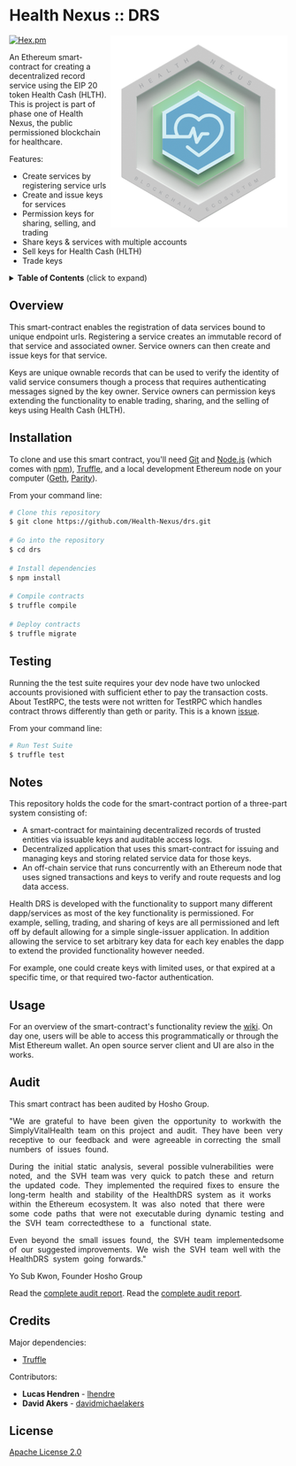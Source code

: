 # Health Nexus :: DRS
[![Hex.pm](https://img.shields.io/hexpm/l/plug.svg?style=flat-square)](https://github.com/Health-Nexus/drs/blob/master/LICENSE)
<img align="right" src="./assets/HN_token_transparent.png?raw=true" height="348">

An Ethereum smart-contract for creating a decentralized record service using the EIP 20 token Health Cash (HLTH). This is project is part of phase one of Health Nexus, the public permissioned blockchain for healthcare.<br>

Features:

* Create services by registering service urls
* Create and issue keys for services
* Permission keys for sharing, selling, and trading
* Share keys & services with multiple accounts
* Sell keys for Health Cash (HLTH)
* Trade keys

<details>
<summary><strong>Table of Contents</strong> (click to expand)</summary>

* [Overview](#overview)
* [Installation](#installation)
* [Testing](#️testing)
* [Notes](#notes)
* [Usage](#usage)
* [Credits](#️credits)
* [License](#license)
</details>

## Overview

This smart-contract enables the registration of data services bound to unique endpoint urls. Registering a service creates an immutable record of that service and associated owner. Service owners can then create and issue keys for that service.

Keys are unique ownable records that can be used to verify the identity of valid service consumers though a process that requires authenticating messages signed by the key owner. Service owners can permission keys extending the functionality to enable trading, sharing, and the selling of keys using Health Cash (HLTH).


## Installation

To clone and use this smart contract, you'll need [Git](https://git-scm.com) and [Node.js](https://nodejs.org/en/download/) (which comes with [npm](http://npmjs.com)), [Truffle](http://truffleframework.com/), and a local development Ethereum node on your computer ([Geth](https://github.com/ethereum/go-ethereum), [Parity](https://github.com/paritytech/parity)).

From your command line:

```bash
# Clone this repository
$ git clone https://github.com/Health-Nexus/drs.git

# Go into the repository
$ cd drs

# Install dependencies
$ npm install

# Compile contracts
$ truffle compile

# Deploy contracts
$ truffle migrate
```

## Testing

Running the the test suite requires your dev node have two unlocked accounts provisioned with sufficient ether to pay the transaction costs. About TestRPC, the tests were not written for TestRPC which handles contract throws differently than geth or parity. This is a known [issue](https://github.com/ethereumjs/testrpc/issues/39).

From your command line:

```bash
# Run Test Suite
$ truffle test
```

## Notes

This repository holds the code for the smart-contract portion of a three-part system consisting of:

* A smart-contract for maintaining decentralized records of trusted entities via issuable keys and auditable access logs.
* Decentralized application that uses this smart-contract for issuing and managing keys and storing related service data for those keys.
* An off-chain service that runs concurrently with an Ethereum node that uses signed transactions and keys to verify and route requests and log data access.

Health DRS is developed with the functionality to support many different dapp/services as most of the key functionality is permissioned. For example, selling, trading, and sharing of keys are all permissioned and left off by default allowing for a simple single-issuer application. In addition allowing the service to set arbitrary key data for each key enables the dapp to extend the provided functionality however needed.

For example, one could create keys with limited uses, or that expired at a specific time, or that required two-factor authentication.

## Usage

For an overview of the smart-contract's functionality review the [wiki](https://github.com/Health-Nexus/drs/wiki).
On day one, users will be able to access this programmatically or through the Mist Ethereum wallet.  An open source server client and UI are also in the works.

## Audit

This smart contract has been audited by Hosho Group.

"We​ ​ are​ ​ grateful​ ​ to​ ​ have​ ​ been​ ​ given​ ​ the​ ​ opportunity​ ​ to​ ​ work​ ​ with​ ​ the​ ​ SimplyVitalHealth​ ​ team​ ​ on
this​ ​ project​ ​ and​ ​ audit.​ ​ They​ ​ have​ ​ been​ ​ very​ ​ receptive​ ​ to​ ​ our​ ​ feedback​ ​ and​ ​ were​ ​ agreeable​ ​ in
correcting​ ​ the​ ​ small​ ​ numbers​ ​ of​ ​ issues​ ​ found.

During​ ​ the​ ​ initial​ ​ static​ ​ analysis,​ ​ several​ ​ possible​ ​ vulnerabilities​ ​ were​ ​ noted,​ ​ and​ ​ the​ ​ SVH​ ​ team
was​ ​ very​ ​ quick​ ​ to​ ​ patch​ ​ these​ ​ and​ ​ return​ ​ the​ ​ updated​ ​ code.​ ​ They​ ​ implemented​ ​ the​ ​ required​ ​ fixes
to​ ​ ensure​ ​ the​ ​ long-term​ ​ health​ ​ and​ ​ stability​ ​ of​ ​ the​ ​ HealthDRS​ ​ system​ ​ as​ ​ it​ ​ works​ ​ within​ ​ the
Ethereum​ ​ ecosystem.​ ​ It​ ​ was​ ​ also​ ​ noted​ ​ that​ ​ there​ ​ were​ ​ some​ ​ code​ ​ paths​ ​ that​ ​ were​ ​ not​ ​ executable
during​ ​ dynamic​ ​ testing​ ​ and​ ​ the​ ​ SVH​ ​ team​ ​ corrected​ ​ these​ ​ to​ ​ a ​ ​ functional​ ​ state.

Even​ ​ beyond​ ​ the​ ​ small​ ​ issues​ ​ found,​ ​ the​ ​ SVH​ ​ team​ ​ implemented​ ​ some​ ​ of​ ​ our​ ​ suggested
improvements.​ ​ We​ ​ wish​ ​ the​ ​ SVH​ ​ team​ ​ well​ ​ with​ ​ the​ ​ HealthDRS​ ​ system​ ​ going​ ​ forwards."

Yo Sub Kwon, Founder Hosho Group

Read the [complete audit report](https://github.com/Health-Nexus/drs/blob/master/SimplyVitalHealthContractAudit.pdf). 
Read the [complete audit report](https://github.com/Health-Nexus/drs/blob/master/SimplyVitalHealthContractAuditUpdatedVersion.pdf). 


## Credits

Major dependencies:

* [Truffle](https://github.com/trufflesuite/truffle)

Contributors:

* **Lucas Hendren** - [lhendre](https://github.com/lhendre)
* **David Akers** - [davidmichaelakers](https://github.com/davidmichaelakers)

## License

[Apache License 2.0](https://github.com/Health-Nexus/drs/blob/master/LICENSE)

